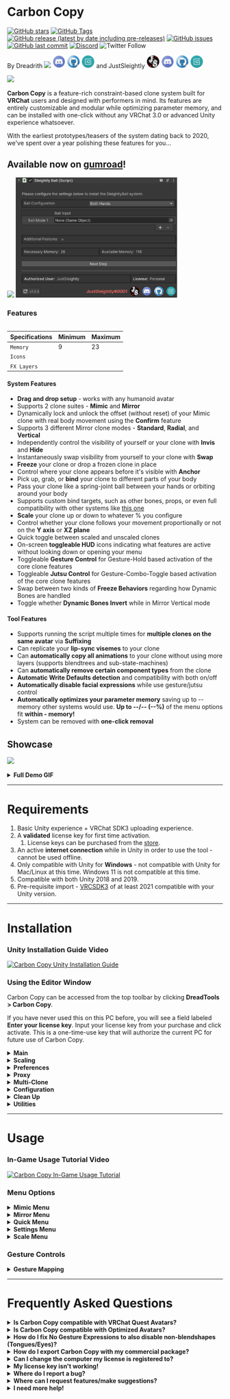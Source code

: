 # Carbon Copy

[![GitHub stars](https://img.shields.io/github/stars/Dreadrith/Carbon-Copy)](https://github.com/Dreadrith/Carbon-Copy/stargazers) [![GitHub Tags](https://img.shields.io/github/tag/Dreadrith/Carbon-Copy)](https://github.com/Dreadrith/Carbon-Copy/tags) [![GitHub release (latest by date including pre-releases)](https://img.shields.io/github/v/release/Dreadrith/Carbon-Copy?include_prereleases)](https://github.com/Dreadrith/Carbon-Copy/releases) [![GitHub issues](https://img.shields.io/github/issues/Dreadrith/Carbon-Copy)](https://github.com/Dreadrith/Carbon-Copy/issues) [![GitHub last commit](https://img.shields.io/github/last-commit/Dreadrith/Carbon-Copy)](https://github.com/Dreadrith/Carbon-Copy/commits/main) [![Discord](https://img.shields.io/discord/750880531293536328)](https://discord.gg/ZsPfrGn) ![Twitter Follow](https://img.shields.io/twitter/follow/Dreadrith?style=social)

By Dreadrith [<img src="https://media.discordapp.net/attachments/755099548744941619/931692584420638730/LogoCircular.png" width="" height="30">](https://ko-fi.com/dreadrith "Dreadrith") [<img src="https://github.com/JustSleightly/Resources/raw/main/Icons/Discord.png" width="30" height="30">](https://discord.gg/ZsPfrGn/ "Discord") [<img src="https://github.com/JustSleightly/Resources/raw/main/Icons/GitHub.png" width="30" height="30">](https://github.com/Dreadrith/ "Github") [<img src="https://github.com/JustSleightly/Resources/raw/main/Icons/Store.png" width="30" height="30">](https://dreadrith.gumroad.com/ "Store") and JustSleightly 
[<img src="https://github.com/JustSleightly/Resources/raw/main/Icons/JSLogo.png" width="30" height="30">](https://vrc.sleightly.dev/ "JustSleightly") [<img src="https://github.com/JustSleightly/Resources/raw/main/Icons/Discord.png" width="30" height="30">](https://discord.sleightly.dev/ "Discord") [<img src="https://github.com/JustSleightly/Resources/raw/main/Icons/GitHub.png" width="30" height="30">](https://github.sleightly.dev/ "Github") [<img src="https://github.com/JustSleightly/Resources/raw/main/Icons/Store.png" width="30" height="30">](https://store.sleightly.dev/ "Store")

![](https://media.discordapp.net/attachments/755099548744941619/931580279422869624/unknown.png)

**Carbon Copy** is a feature-rich constraint-based clone system built for **VRChat** users and designed with performers in mind. Its features are entirely customizable and modular while optimizing parameter memory, and can be installed with one-click without any VRChat 3.0 or advanced Unity experience whatsoever.

With the earliest prototypes/teasers of the system dating back to 2020, we've spent over a year polishing these features for you...

## Available now on [gumroad](https://dreadrith.gumroad.com/)!

<img src="https://github.com/JustSleightly/SleightlyBall/raw/main/Documentation/Gifs/SB%20CJ%20Demo.gif" height="280"> <img src="https://github.com/JustSleightly/SleightlyBall/raw/main/Documentation/Images/SB%20Default%20Settings.png" height="280">

### Features

######

| Specifications | Minimum | Maximum |
| :------------- | :------------- | :------------- |
| `Memory` | 9 | 23 |
| `Icons` |  |  |
| `FX Layers` |  |  |

#### System Features

* **Drag and drop setup** - works with any humanoid avatar
* Supports 2 clone suites - **Mimic** and **Mirror**
* Dynamically lock and unlock the offset (without reset) of your Mimic clone with real body movement using the **Confirm** feature
* Supports 3 different Mirror clone modes - **Standard**, **Radial**, and **Vertical**
* Independently control the visibility of yourself or your clone with **Invis** and **Hide**
* Instantaneously swap visibility from yourself to your clone with **Swap**
* **Freeze** your clone or drop a frozen clone in place
* Control where your clone appears before it's visible with **Anchor**
* Pick up, grab, or **bind** your clone to different parts of your body
* Pass your clone like a spring-joint ball between your hands or orbiting around your body
* Supports custom bind targets, such as other bones, props, or even full compatibility with other systems like [this one](https://github.sleightly.dev/SleightlyBall)
* **Scale** your clone up or down to whatever % you configure
* Control whether your clone follows your movement proportionally or not on the **Y axis** or **XZ plane**
* Quick toggle between scaled and unscaled clones
* On-screen **toggleable HUD** icons indicating what features are active without looking down or opening your menu
* Toggleable **Gesture Control** for Gesture-Hold based activation of the core clone features
* Toggleable **Jutsu Control** for Gesture-Combo-Toggle based activation of the core clone features
* Swap between two kinds of **Freeze Behaviors** regarding how Dynamic Bones are handled
* Toggle whether **Dynamic Bones Invert** while in Mirror Vertical mode

#### Tool Features

* Supports running the script multiple times for **multiple clones on the same avatar** via **Suffixing**
* Can replicate your **lip-sync visemes** to your clone
* Can **automatically copy all animations** to your clone without using more layers (supports blendtrees and sub-state-machines)
* Can **automatically remove certain component types** from the clone
* **Automatic Write Defaults detection** and compatibility with both on/off
* **Automatically disable facial expressions** while use gesture/jutsu control
* **Automatically optimizes your parameter memory** saving up to -- memory other systems would use. **Up to --/-- (--%)** of the menu options fit **within - memory!**
* System can be removed with **one-click removal**

######

<h2> Showcase </h2>

[<img src="https://img.youtube.com/vi/p-oQoq1jhgk/0.jpg">](https://www.youtube.com/watch?v=p-oQoq1jhgk "SleightlyBall Showcase")

<details> 

  <summary> <strong> Full Demo GIF </strong> </summary>

######

<blockquote>

![](https://github.com/JustSleightly/SleightlyBall/raw/main/Documentation/Gifs/SB%20Script%20Showcase.gif)

</details>

---

# Requirements

1. Basic Unity experience + VRChat SDK3 uploading experience.
2. A **validated** license key for first time activation.
	1. License keys can be purchased from the [store](https://dreadrith.gumroad.com/).
2. An active **internet connection** while in Unity in order to use the tool - cannot be used offline.
3. Only compatible with Unity for **Windows** - not compatible with Unity for Mac/Linux at this time. Windows 11 is not compatible at this time.
4. Compatible with both Unity 2018 and 2019.
5. Pre-requisite import - [VRCSDK3](https://vrchat.com/home/download) of at least 2021 compatible with your Unity version.

---

# Installation

### Unity Installation Guide Video

[![Carbon Copy Unity Installation Guide](http://img.youtube.com/vi/JV56OLPQJi8/0.jpg)](http://www.youtube.com/watch?v=JV56OLPQJi8 "Carbon Copy Unity Installation Guide")

### Using the Editor Window

Carbon Copy can be accessed from the top toolbar by clicking **DreadTools > Carbon Copy**.

If you have never used this on this PC before, you will see a field labeled **Enter your license key**. Input your license key from your purchase and click activate. This is a one-time-use key that will authorize the current PC for future use of Carbon Copy.

<details>

  <summary> <strong> Main </strong> </summary>

######

<blockquote>

<details>

  <summary> <strong> Avatar </strong> </summary>

######

<blockquote>

The Avatar that you want to apply Carbon Copy to. Must have a VRC Avatar Descriptor.

</details>

<details>

  <summary> <strong> Clone Name </strong> </summary>

######

<blockquote>

The name of the clone in the hierarchy.

</details>

<details>

  <summary> <strong> Clone Type </strong> </summary>

######

<blockquote>

The type of the clone  

Mimic: Follows your movement 1 to 1. Can be Placed down or binded to limbs. Used by default if using quick features while Clone isn't enabled.  
Mirror: Follows your movement in an mirrored way. Can also be mirrored vertically or semi-radially.

</details>

<details>

  <summary> <strong> HUD Position </strong> </summary>

######

<blockquote>

Where the HUD should appear on your screen.

</details>

######

</details>

<details>

  <summary> <strong> Scaling </strong> </summary>

######

<blockquote>

<details>

  <summary> <strong> Stabilize Scale </strong> </summary>

######

<blockquote>

Helps keeping the clone in place while scaling. Uses +1 Memory.

</details>

<details>

  <summary> <strong> Save Scale </strong> </summary>

######

<blockquote>

Scale will persist across instances and avatar load

</details>

<details>

  <summary> <strong> Min/Max % </strong> </summary>

######

<blockquote>

The minimum or maximum percent of the scale the clone can be scaled to.

</details>

######

</details>

<details>

  <summary> <strong> Preferences </strong> </summary>

######

<blockquote>

<details>

  <summary> <strong> Scale Proportional Movement XZ </strong> </summary>

######

<blockquote>

Clone will move proportionally to its scale on the XZ Axis.

</details>

<details>

  <summary> <strong> Scale Proportional Movement Y </strong> </summary>

######

<blockquote>

Clone will move proportionally to its scale on the Y Axis.

</details>

<details>

  <summary> <strong> HUD Displays On Screen </strong> </summary>

######

<blockquote>

HUD displays on the screen to show you your current active functions and settings.

</details>

<details>

  <summary> <strong> Freeze Disables Dynamic Bones </strong> </summary>

######

<blockquote>

Freeze will disable the Dynamic Bones instead of stopping their movement. Disabling dynamic bones makes their transforms reset to their original stiff position.

</details>

<details>

  <summary> <strong> Vertical Inverts Dynamic Bones Gravity </strong> </summary>

######

<blockquote>

Vertical Mirror will invert the gravity on Dynamic bones.

</details>

######

</details>

<details>

  <summary> <strong> Proxy </strong> </summary>

######

<blockquote>

<details>

  <summary> <strong> Clone Avatar </strong> </summary>

######

<blockquote>

Allows using a different humanoid Avatar as the clone. Requires a humanoid Avatar to use as a clone for CarbonCopy.

</details>

######

</details>

<details>

  <summary> <strong> Multi-Clone </strong> </summary>

######

<blockquote>

<details>

  <summary> <strong> Clone Suffix </strong> </summary>

######

<blockquote>

Allows generating multiple separate clones. Requires Suffix to add to the extra clone. Each clone must have a unique Suffix.

</details>

######

</details>

<details>

  <summary> <strong> Configuration </strong> </summary>

######

<blockquote>

<details>

  <summary> <strong> Dynamic Bone Handling </strong> </summary>

######

<blockquote>

How to deal with Dynamic Bones that exist on the humanoid armature.  
	- Regenerate: Recursively apply the same Dynamic Bone to its children until it's not a humanoid bone.  
	- Ignore: Don't apply the mimic or mirror constraint logic to these bones.  
	- Apply Anyway: Pretend there's no Dynamic Bone.  

</details>

<details>

  <summary> <strong> Extra Bind Type </strong> </summary>

######

<blockquote>

What the last Binding button should bind to.  
	- Spring Ball: A simple spring ball system will be generated and the clone binds to it.  
	- Target: Choose a target transform that the Clone will bind itself to.

</details>

<details>

  <summary> <strong> Clone FX Animations </strong> </summary>

######

<blockquote>

FX Animations will affect the clone as well. Allows your clone to do the same animations as you.

</details>

<details>

  <summary> <strong> Clone LipSync </strong> </summary>

######

<blockquote>

Generates parameter controlled Lipsync for the clone based off of your current visemes.

</details>

<details>

  <summary> <strong> No Gesture Expressions </strong> </summary>

######

<blockquote>

Sets your face expressions to the idle state when Gesture or Jutsu controls are enabled.

</details>

<details>

  <summary> <strong> Optimize Mimic </strong> </summary>

######

<blockquote>

Replaces Dynamic Bones with Rotation Constraints on Mimic. Incompatible with Mirror

</details>

######

</details>

<details>

  <summary> <strong> Clean Up </strong> </summary>

######

<blockquote>

<details>

  <summary> <strong> Remove Clone Cameras </strong> </summary>

######

<blockquote>

Removes all Camera components on the clone.

</details>

<details>

  <summary> <strong> Remove Clone Colliders </strong> </summary>

######

<blockquote>

Removes all Collider components on the clone.

</details>

<details>

  <summary> <strong> Remove Clone Audio </strong> </summary>

######

<blockquote>

Removes all Audio Source components on the clone.

</details>

<details>

  <summary> <strong> Remove Clone Dynamic Bones </strong> </summary>

######

<blockquote>

Removes all Dynamic Bone and Dynamic Bone Collider components on the clone.

</details>

######

</details>

<details>

  <summary> <strong> Utilities </strong> </summary>

######

<blockquote>

<details>

  <summary> <strong> Log </strong> </summary>

######

<blockquote>

A Basic step log in the console. This is useful for reporting an issue or bug with the tool so we can know where the issue stems from.

</details>

<details>

  <summary> <strong> Memory Calculations </strong> </summary>

######

<blockquote>

Hovering over the Memory Cost will tell you what's using memory. You must have enough memory to install. You may enable or disable certain features that contribute to the cost.  
	- Clone: 8 Memory  
	- Scale: 8 Memory  
	- Hud+Cull: 1 Memory  
	- Stabilize Scale: 1 Memory  
	- Saving Preferences: 1x5 Memory  

</details>

<details>

  <summary> <strong> Warnings/Errors </strong> </summary>

######

<blockquote>

Insert Text Here

</details>

<details>

  <summary> <strong> Delete </strong> </summary>

######

<blockquote>

Removes Carbon Copy. Deletes the CCopy World Space. Removes all Carbon Copy Parameters. Deletes All Carbon Copy layers from FX.  
Note that the clean up doesn't delete assets in the Generated Assets folder as to avoid deleting any important files.  
It also does not remove any properties from animation clips or paths in masks that it previously added.  
For a clean rollback, simply use your original assets again. Carbon Copy uses a copy of all assets so that no modification is permanent.  

</details>

<details>

  <summary> <strong> Generated Assets Path </strong> </summary>

######

<blockquote>

Where all the newly generated folders and assets will be generated.

</details>

<details>

  <summary> <strong> Check For Updates </strong> </summary>

######

<blockquote>

Checks for an update for the tool. Notifies you if there is one and allows quick and easy download and import. Runs automatically once per day.

</details>

<details>

  <summary> <strong> Authorized User </strong> </summary>

######

<blockquote>

If you have entered your Discord Username upon purchase, your name will appear on the tool. Otherwise, this label is hidden.

</details>

######

</details>

---

# Usage

### In-Game Usage Tutorial Video

[![Carbon Copy In-Game Usage Tutorial](http://img.youtube.com/vi/XQh3cU5Ttt0/0.jpg)](http://www.youtube.com/watch?v=XQh3cU5Ttt0 "Carbon Copy In-Game Usage Tutorial")

### Menu Options

<details>

  <summary> <strong> Mimic Menu </strong> </summary>

######

<blockquote>

<details>

  <summary> <strong> Mimic </strong> </summary>

######

<blockquote>

Toggles mimic mode. Spawns where you are standing or where you had placed the anchor. Stays in place till confirmed.

</details>

<details>

  <summary> <strong> Confirm </strong> </summary>

######

<blockquote>

Toggles Confirm. Unlocks or locks Mimic's root movement that makes it move with you. Used to maintain any desired offset from the Mimic.

</details>

######

</details>

<details>

  <summary> <strong> Mirror Menu </strong> </summary>

######

<blockquote>

<details>

  <summary> <strong> Standard </strong> </summary>

######

<blockquote>

Toggles regular mirror mode. Spawns where you're standing. Moves as if the mirror is in front of you.

</details>

<details>

  <summary> <strong> Radial </strong> </summary>

######

<blockquote>

Toggles radial mirror mode. Same as Standard but root moves to your opposite on the XZ axis.

</details>

<details>

  <summary> <strong> Vertical </strong> </summary>

######

<blockquote>

Toggles vertical mirror mode. Spawns where your feet are and is flipped upside down.

</details>

######

</details>

<details>

  <summary> <strong> Quick Menu </strong> </summary>

######

<blockquote>

<details>

  <summary> <strong> Invis </strong> </summary>

######

<blockquote>

Hides your own avatar by disabling all rendering components.

</details>

<details>

  <summary> <strong> Swap </strong> </summary>

######

<blockquote>

Hides your own avatar and shows the clone. Automatically uses mimic if no clone is active. Overrides Hide.

</details>

<details>

  <summary> <strong> Anchor/Reset </strong> </summary>

######

<blockquote>

Resets Clone's position and rotation to where you currently are. Disables Confirm. If Clone is disabled, sets down an anchor which can be used to make the Mimic spawn at that location right away.
	
</details>

<details>

  <summary> <strong> Bind (Mimic)</strong> </summary>

######

<blockquote>

<details>

  <summary> <strong> Left Hand </strong> </summary>

######

<blockquote>

Makes the Mimic move with your left hand.

</details>

<details>

  <summary> <strong> Left Foot </strong> </summary>

######

<blockquote>

Makes the Mimic move with your left foot.

</details>

<details>

  <summary> <strong> Head </strong> </summary>

######

<blockquote>

Makes the Mimic move with your head.

</details>

<details>

  <summary> <strong> Extra/Ball</strong> </summary>

######

<blockquote>

If you had chosen "Generate Spring Ball" with the tool in "Extra Bind Type". The Mimic will act like a spring ball. Point to switch hands, Open Hand to make the clone orbit.

</details>

<details>

  <summary> <strong> Chest </strong> </summary>

######

<blockquote>

Makes the Mimic move with your chest.

</details>

<details>

  <summary> <strong> Hips </strong> </summary>

######

<blockquote>

Makes the Mimic move with your hips.

</details>

<details>

  <summary> <strong> Right Foot </strong> </summary>

######

<blockquote>

Makes the Mimic move with your right foot.

</details>

<details>

  <summary> <strong> Right Hand </strong> </summary>

######

<blockquote>

Makes the Mimic move with your right hand.

</details>

</details>

<details>

  <summary> <strong> Hide </strong> </summary>

######

<blockquote>

Toggle Hide. Hides the clone's renderers. Still functions normally. Overridden by Swap and Freeze.

</details>

<details>

  <summary> <strong> Freeze </strong> </summary>

######

<blockquote>

Freezes the clone completely so it stays still. Compatible with binding. Overrides Hide.

</details>

######

</details>

<details>

  <summary> <strong> Settings Menu </strong> </summary>

######

<blockquote>

<details>

  <summary> <strong> Freeze Behavior </strong> </summary>

######

<blockquote>

Toggles whether Freezing should disable the Dynamic Bones or attempt to stop their movement.

</details>

<details>

  <summary> <strong> Dynamics Invert </strong> </summary>

######

<blockquote>

Toggles whether vertical mirror will cause Dynamic bones to invert gravity.

</details>

<details>

  <summary> <strong> HUD </strong> </summary>

######

<blockquote>

Toggles the HUD on screen.

</details>

<details>

  <summary> <strong> Jutsu Control </strong> </summary>

######

<blockquote>

Toggle features using a combination of hand gestures.

</details>

<details>

  <summary> <strong> Gesture Control </strong> </summary>

######

<blockquote>

Activate features using hand gestures.

</details>

######

</details>

<details>

  <summary> <strong> Scale Menu </strong> </summary>

######

<blockquote>

<details>

  <summary> <strong> Scale Toggle </strong> </summary>

######

<blockquote>

Toggles whether the scale float should take effect or not.

</details>

<details>

  <summary> <strong> Proportional Movement Menu </strong> </summary>

######

<blockquote>

<details>

  <summary> <strong> Y </strong> </summary>

######

<blockquote>

Toggles the proportional movement of the clone on the world's Y Axis.

</details>

<details>

  <summary> <strong> Reset </strong> </summary>

######

<blockquote>

Resets the Proportional offset due to the scale of the clone. This is separate from the regular reset or anchor. Regular reset or anchor trigger this automatically.

</details>

<details>

  <summary> <strong> XZ </strong> </summary>

######

<blockquote>

Toggles the proportional movement of the clone on the world's XZ Axis.

</details>

######

</details>

<details>

  <summary> <strong> Scale Size </strong> </summary>

######

<blockquote>

Modifies the scale of the clone based on the percents chosen during setup.

</details>

######

</details>



### Gesture Controls

<details>

  <summary> <strong> Gesture Mapping </strong> </summary>

######

<blockquote>

The **Gesture Control** mapping is as follows:

| Hand Gesture Layout | `LShift Left Hand` | `RShift Right Hand` |
| :------------- | :-------------: | :-------------: |
| `F2 Gesture Fist` | Invis | Freeze |
| `F6 Gesture Rock n Roll` | Mirror Radial | Mirror Vertical |
| `F7 Gesture Handgun` | Swap | Mirror Standard |
| `F8 Gesture Thumbs Up` | Mimic | Confirm |

######

To use **Jutsu Control**, the mapping is the same as the **Gesture Control** mapping above, but with two additional combo gestures to remember:

| Jutsu Function | Gesture Combination |
| :------------- | :------------- |
| `Trigger Gesture` | Both hands Victory |
| `Reset Gesture` | Both hands Rock n Roll |

Gestures will be ignored until the `Trigger Gesture` is activated. Once the `Trigger Gesture` is activated, the next corresponding gesture to the **Gesture Control** mapping will be toggled, and persist after letting go of the gesture. To clear all active **Gesture Control**s, use `Reset Gesture`

</details>

---

# Frequently Asked Questions

<details>

  <summary> <strong> Is Carbon Copy compatible with VRChat Quest Avatars? </strong> </summary>

######

<blockquote>

**No**, as [VRChat Quest Avatars](https://docs.vrchat.com/docs/quest-content-limitations) do not support Constraints at this time. Other clone systems are often not compatible either.

</details>

<details>

  <summary> <strong> Is Carbon Copy compatible with Optimized Avatars? </strong> </summary>

######

<blockquote>

It is not compatible by default, but manual modifications can be made to reach [optimization standards](https://docs.vrchat.com/docs/avatar-performance-ranking-system). It is possible to get down as far as Good rating, assuming you had a near Excellent rating model prior to clone generation. You would have to remove the HUD mesh, and modify the `Show Self` and `Hide Self` animation clips to matswap your body mesh to an invisible material instead of toggling the body mesh to prevent yourself from being permanently culled. Any other stat reductions are dependent on what avatar you choose to use with this system.

</details>

<details>

  <summary> <strong> How do I fix No Gesture Expressions to also disable non-blendshapes (Tongues/Eyes)? </strong> </summary>

######

<blockquote>

Navigate through your project files to your Avatar's Generated Assets folder for Carbon Copy and locate the animation clips for `Gesture` and `Jutsu` in the UI folder. You can add extra properties to this clip to account for resetting your non-blendshape animations.

</details>

<details>

  <summary> <strong> How do I export Carbon Copy with my commercial package? </strong> </summary>

######

<blockquote>

Assuming you have a **commercial license** for Carbon Copy, you will want to export the respective Generated Assets folder and the Icons folder for Carbon Copy alongside the rest of your avatar package.

You can find these generated resources at ***Save File Path**/GeneratedAssets/*. By default, this is *Assets/DreadScripts/Carbon Copy/GeneratedAssets/*.

The folder for the icons can be found at *Assets/DreadScripts/Carbon Copy/Icons*.

</details>

<details>

  <summary> <strong> Can I change the computer my license is registered to? </strong> </summary>

######

<blockquote>

**Yes**, in the event you change hardware, you can reach out to Dreadrith on [discord](https://discord.gg/ZsPfrGn/) directly in DMs.

</details>

<details>

  <summary> <strong> My license key isn't working! </strong> </summary>

######

<blockquote>

Reach out to Dreadrith directly via DMs from [discord](https://discord.gg/ZsPfrGn/).

</details>

<details>

  <summary> <strong> Where do I report a bug? </strong> </summary>

######

<blockquote>

You can add issues to this github repository, or post it in the **#bug-report** channel for Carbon Copy on [discord](https://discord.gg/ZsPfrGn/).

</details>

<details>

  <summary> <strong> Where can I request features/make suggestions? </strong> </summary>

######

<blockquote>

Feel free to leave these in the **#suggestions** channel on [discord](https://discord.gg/ZsPfrGn/) and we can discuss them in more detail.

</details>

<details>

  <summary> <strong> I need more help! </strong> </summary>

######

<blockquote>

If you need help with using Carbon Copy, reach out in the designated **#support** channel on [discord](https://discord.gg/ZsPfrGn/) so we or a community member can help.

</details>
